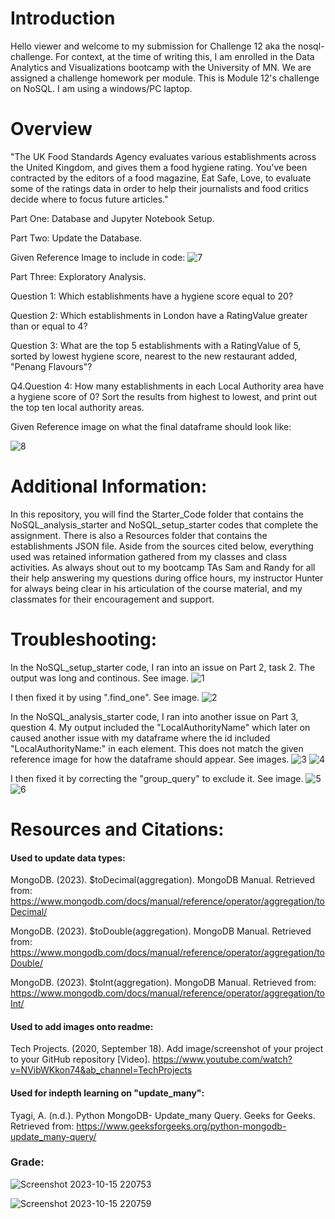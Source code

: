 # Introduction
Hello viewer and welcome to my submission for Challenge 12 aka the nosql-challenge. For context, at the time of writing this, I am enrolled in the Data Analytics and Visualizations bootcamp with the University of MN. We are assigned a challenge homework per module. This is Module 12's challenge on NoSQL. I am using a windows/PC laptop.

# Overview
"The UK Food Standards Agency evaluates various establishments across the United Kingdom, and gives them a food hygiene rating. You've been contracted by the editors of a food magazine, Eat Safe, Love, to evaluate some of the ratings data in order to help their journalists and food critics decide where to focus future articles."

Part One: Database and Jupyter Notebook Setup.

Part Two: Update the Database.

Given Reference Image to include in code: 
![7](https://github.com/leeangel0428/nosql-challenge/assets/137225965/e4f8b778-4e9f-4cb3-bb51-a3c36c451346)

Part Three: Exploratory Analysis.

Question 1: Which establishments have a hygiene score equal to 20? 

Question 2: Which establishments in London have a RatingValue greater than or equal to 4?

Question 3: What are the top 5 establishments with a RatingValue of 5, sorted by lowest hygiene score, nearest to the new restaurant added, "Penang Flavours"?

Q4.Question 4: How many establishments in each Local Authority area have a hygiene score of 0? Sort the results from highest to lowest, and print out the top ten local authority areas.

Given Reference image on what the final dataframe should look like:

![8](https://github.com/leeangel0428/nosql-challenge/assets/137225965/89db8349-42a8-492d-be90-d689dd38bede)

# Additional Information:
In this repository, you will find the Starter_Code folder that contains the NoSQL_analysis_starter and NoSQL_setup_starter codes that complete the assignment. There is also a Resources folder that contains the establishments JSON file. Aside from the sources cited below, everything used was retained information gathered from my classes and class activities. As always shout out to my bootcamp TAs Sam and Randy for all their help answering my questions during office hours, my instructor Hunter for always being clear in his articulation of the course material, and my classmates for their encouragement and support.

# Troubleshooting:
In the NoSQL_setup_starter code, I ran into an issue on Part 2, task 2. The output was long and continous. See image.
![1](https://github.com/leeangel0428/nosql-challenge/assets/137225965/c3d20543-53a7-45cd-972a-ec3398d1c672)

I then fixed it by using ".find_one". See image.
![2](https://github.com/leeangel0428/nosql-challenge/assets/137225965/352b701e-223c-4846-a4ac-81d2f747b063)

In the NoSQL_analysis_starter code, I ran into another issue on Part 3, question 4. My output included the "LocalAuthorityName" which later on caused another issue with my dataframe where the id included "LocalAuthorityName:" in each element. This does not match the given reference image for how the dataframe should appear. See images.
![3](https://github.com/leeangel0428/nosql-challenge/assets/137225965/f4fd8cba-44fc-4c43-aff0-baabf18df011)
![4](https://github.com/leeangel0428/nosql-challenge/assets/137225965/89534a90-791b-48c1-a4c8-2d9da9e83e61)

I then fixed it by correcting the "group_query" to exclude it. See image.
![5](https://github.com/leeangel0428/nosql-challenge/assets/137225965/acfa1383-0a88-40f5-96fd-dead5faca038)
![6](https://github.com/leeangel0428/nosql-challenge/assets/137225965/00f5dec7-d3d8-4c41-8608-16d5a6f0a655)

# Resources and Citations:
#### Used to update data types:

MongoDB. (2023). $toDecimal(aggregation). MongoDB Manual. Retrieved from: https://www.mongodb.com/docs/manual/reference/operator/aggregation/toDecimal/

MongoDB. (2023). $toDouble(aggregation). MongoDB Manual. Retrieved from: https://www.mongodb.com/docs/manual/reference/operator/aggregation/toDouble/

MongoDB. (2023). $toInt(aggregation). MongoDB Manual. Retrieved from:  https://www.mongodb.com/docs/manual/reference/operator/aggregation/toInt/

#### Used to add images onto readme:

Tech Projects. (2020, September 18). Add image/screenshot of your project to your GitHub repository [Video]. https://www.youtube.com/watch?v=NVibWKkon74&ab_channel=TechProjects

#### Used for indepth learning on "update_many":

Tyagi, A. (n.d.). Python MongoDB- Update_many Query. Geeks for Geeks. Retrieved from: https://www.geeksforgeeks.org/python-mongodb-update_many-query/

### Grade: 
![Screenshot 2023-10-15 220753](https://github.com/leeangel0428/Excel_analysis/assets/137225965/d74f3c8e-4a65-4cf9-af08-13148e183993)

![Screenshot 2023-10-15 220759](https://github.com/leeangel0428/Excel_analysis/assets/137225965/75d0d10f-fe99-4345-bbf6-c867022e726b)



